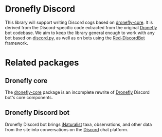 # Dronefly Discord

This library will support writing Discord cogs based on
[dronefly-core](https://github.com/dronefly-garden/dronefly-core). It is
derived from the Discord-specific code extracted from the original
[Dronefly](https://dronefly.readthedocs.io) bot codebase. We aim to keep
the library general enough to work with any bot based on
[discord.py](https://discordpy.readthedocs.io), as well as on bots using
the [Red-DiscordBot](https://docs.discord.red) framework.

# Related packages

## Dronefly core

The [dronefly-core](https://github.com/dronefly-garden/dronefly-core)
package is an incomplete rewrite of [Dronefly](https://dronefly.readthedocs.io/)
Discord bot's core components.

## Dronefly Discord bot

Dronefly Discord bot brings [iNaturalist](https://www.inaturalist.org) taxa,
observations, and other data from the site into conversations on the
[Discord](https://discord.com) chat platform.
